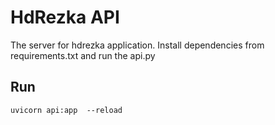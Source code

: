 # HdRezka API

The server for hdrezka application. Install dependencies from requirements.txt and run the api.py

## Run

```
uvicorn api:app  --reload
```